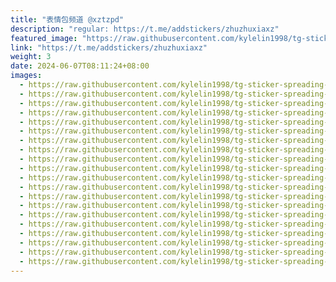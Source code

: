 ```yaml
---
title: "表情包频道 @xztzpd"
description: "regular: https://t.me/addstickers/zhuzhuxiaxz"
featured_image: "https://raw.githubusercontent.com/kylelin1998/tg-sticker-spreading-worldwide-images/main/img/6466731a-8c26-4131-af70-44e5ed3c5129.jpg"
link: "https://t.me/addstickers/zhuzhuxiaxz"
weight: 3
date: 2024-06-07T08:11:24+08:00
images:
  - https://raw.githubusercontent.com/kylelin1998/tg-sticker-spreading-worldwide-images/main/img/6466731a-8c26-4131-af70-44e5ed3c5129.jpg
  - https://raw.githubusercontent.com/kylelin1998/tg-sticker-spreading-worldwide-images/main/img/23a29f60-89d0-4a76-85d1-185fab4ae0b6.jpg
  - https://raw.githubusercontent.com/kylelin1998/tg-sticker-spreading-worldwide-images/main/img/a0c700d9-5498-4e78-a10f-fffcc7cce04b.jpg
  - https://raw.githubusercontent.com/kylelin1998/tg-sticker-spreading-worldwide-images/main/img/c99c4d68-cfe7-469d-b08b-f0a2f696e06d.jpg
  - https://raw.githubusercontent.com/kylelin1998/tg-sticker-spreading-worldwide-images/main/img/0cc77941-c617-4d45-b135-a5b964bfdd22.jpg
  - https://raw.githubusercontent.com/kylelin1998/tg-sticker-spreading-worldwide-images/main/img/785825b1-fc3f-481b-9ac4-4a07af71dcb7.jpg
  - https://raw.githubusercontent.com/kylelin1998/tg-sticker-spreading-worldwide-images/main/img/9442283c-f3fb-4efb-be30-655d9736c474.jpg
  - https://raw.githubusercontent.com/kylelin1998/tg-sticker-spreading-worldwide-images/main/img/4913854e-45bc-4329-a126-5c5fabdce1fe.jpg
  - https://raw.githubusercontent.com/kylelin1998/tg-sticker-spreading-worldwide-images/main/img/0251420f-5edb-492b-8809-de6652975267.jpg
  - https://raw.githubusercontent.com/kylelin1998/tg-sticker-spreading-worldwide-images/main/img/dfc93044-8b61-4c99-9bca-4a5e65a388a0.jpg
  - https://raw.githubusercontent.com/kylelin1998/tg-sticker-spreading-worldwide-images/main/img/d7db20df-e61d-4c66-a73f-23ad7b2a9961.jpg
  - https://raw.githubusercontent.com/kylelin1998/tg-sticker-spreading-worldwide-images/main/img/b3f4b5d7-3939-40b4-ba6d-50d67b36313e.jpg
  - https://raw.githubusercontent.com/kylelin1998/tg-sticker-spreading-worldwide-images/main/img/cb3d6854-9be4-44d5-9153-fc6a475e3e6d.jpg
  - https://raw.githubusercontent.com/kylelin1998/tg-sticker-spreading-worldwide-images/main/img/cb6dec8b-aff0-41f9-a4d3-0818036b12a9.jpg
  - https://raw.githubusercontent.com/kylelin1998/tg-sticker-spreading-worldwide-images/main/img/18f00769-7be3-4d04-90c7-82a402ccff8e.jpg
  - https://raw.githubusercontent.com/kylelin1998/tg-sticker-spreading-worldwide-images/main/img/d4b189e7-fce4-4bff-820e-48280f0bc718.jpg
  - https://raw.githubusercontent.com/kylelin1998/tg-sticker-spreading-worldwide-images/main/img/a55e2256-8b72-4ded-9bf3-f5e4d5f62a33.jpg
  - https://raw.githubusercontent.com/kylelin1998/tg-sticker-spreading-worldwide-images/main/img/11ddb498-ef51-4f63-a0e4-c03052e7897d.jpg
  - https://raw.githubusercontent.com/kylelin1998/tg-sticker-spreading-worldwide-images/main/img/92143894-eaca-4d78-a6d8-66a5aebaf17f.jpg
  - https://raw.githubusercontent.com/kylelin1998/tg-sticker-spreading-worldwide-images/main/img/3b753148-5759-4ddd-b91e-58cee875e1bf.jpg
---
```

